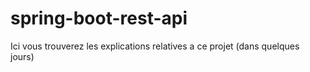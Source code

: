 # spring-boot-rest-api

Ici vous trouverez les explications relatives a ce projet (dans quelques jours)
